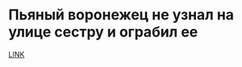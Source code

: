 # Пьяный воронежец не узнал на улице сестру и ограбил ее



[LINK](https://varlamov.ru/1769724.html)